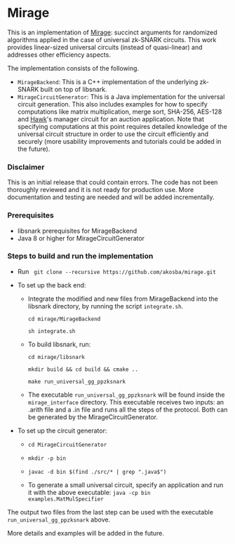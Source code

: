 # Mirage

This is an implementation of [Mirage](https://eprint.iacr.org/2020/278.pdf): succinct arguments for randomized algorithms applied in the case of universal zk-SNARK circuits. This work provides linear-sized universal circuits (instead of quasi-linear) and addresses other efficiency aspects. 

The implementation consists of the following.
- `MirageBackend`: This is a C++ implementation of the underlying zk-SNARK built on top of libsnark. 
- `MirageCircuitGenerator`: This is a Java implementation for the universal circuit generation. This also includes examples for how to specify computations like matrix multiplication, merge sort, SHA-256, AES-128 and [Hawk](https://eprint.iacr.org/2015/675.pdf)'s manager circuit for an auction application. Note that specifying computations at this point requires detailed knowledge of the universal circuit structure in order to use the circuit efficiently and securely (more usability improvements and tutorials could be added in the future). 

### Disclaimer

This is an initial release that could contain errors. The code has not been thoroughly reviewed and it is not ready for production use. More documentation and testing are needed and will be added incrementally.
	
### Prerequisites
- libsnark prerequisites for MirageBackend
- Java 8 or higher for MirageCircuitGenerator

### Steps to build and run the implementation

- Run ` git clone --recursive https://github.com/akosba/mirage.git`
- To set up the back end:
    - Integrate the modified and new files from MirageBackend into the libsnark directory, by running the script `integrate.sh`.
    
        `cd mirage/MirageBackend`
	  
        `sh integrate.sh`
	  
    - To build libsnark, run:
          
	  `cd mirage/libsnark`
                    
	  `mkdir build && cd build && cmake ..`
          
	  `make run_universal_gg_ppzksnark` 
	  
    - The executable `run_universal_gg_ppzksnark` will be found inside the `mirage_interface` directory. This executable receives two inputs: an .arith file and a .in file and runs all the steps of the protocol. Both can be generated by the MirageCircuitGenerator.
    
- To set up the circuit generator:
    
    - `cd MirageCircuitGenerator`
    
    - `mkdir -p bin`
    
    - `javac -d bin $(find ./src/* | grep ".java$")`
    
    - To generate a small universal circuit, specify an application and run it with the above executable:
    	`java -cp bin examples.MatMulSpecifier`

The output two files from the last step can be used with the executable `run_universal_gg_ppzksnark` above.

More details and examples will be added in the future.
	

	 
